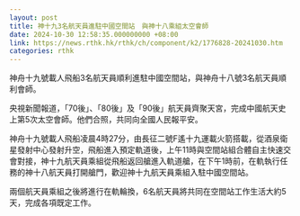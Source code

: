 ```yaml
---
layout: post
title: 神十九3名航天員進駐中國空間站　與神十八乘組太空會師
date: 2024-10-30 12:58:35.000000000 +08:00
link: https://news.rthk.hk/rthk/ch/component/k2/1776828-20241030.htm
categories: rthk
---
```


神舟十九號載人飛船3名航天員順利進駐中國空間站，與神舟十八號3名航天員順利會師。

央視新聞報道，「70後」、「80後」及「90後」航天員齊聚天宮，完成中國航天史上第5次太空會師。他們合照，共同向全國人民報平安。

神舟十九號載人飛船凌晨4時27分，由長征二號F遙十九運載火箭搭載，從酒泉衛星發射中心發射升空，飛船進入預定軌道後，上午11時與空間站組合體自主快速交會對接，神十九航天員乘組從飛船返回艙進入軌道艙，在下午1時前，在軌執行任務的神十八航天員打開艙門，歡迎神十九航天員乘組入駐中國空間站。

兩個航天員乘組之後將進行在軌輪換，6名航天員將共同在空間站工作生活大約5天，完成各項既定工作。
